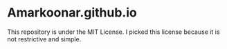 # Amarkoonar.github.io
This repository is under the MIT License. I picked this license because it is not restrictive and simple.
